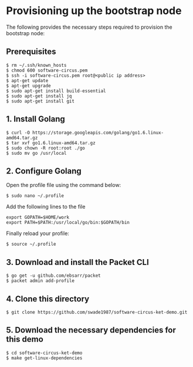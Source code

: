 # Provisioning up the bootstrap node

The following provides the necessary steps required to provision the bootstrap node:

## Prerequisites

```
$ rm ~/.ssh/known_hosts
$ chmod 600 software-circus.pem
$ ssh -i software-circus.pem root@<public ip address>
$ apt-get update
$ apt-get upgrade
$ sudo apt-get install build-essential
$ sudo apt-get install jq
$ sudo apt-get install git
```

## 1. Install Golang

```
$ curl -O https://storage.googleapis.com/golang/go1.6.linux-amd64.tar.gz
$ tar xvf go1.6.linux-amd64.tar.gz
$ sudo chown -R root:root ./go
$ sudo mv go /usr/local
```

## 2. Configure Golang

Open the profile file using the command below:

```
$ sudo nano ~/.profile
```

Add the following lines to the file

```
export GOPATH=$HOME/work
export PATH=$PATH:/usr/local/go/bin:$GOPATH/bin
```

Finally reload your profile:

```
$ source ~/.profile
```

## 3. Download and install the Packet CLI

```
$ go get -u github.com/ebsarr/packet
$ packet admin add-profile
```

## 4. Clone this directory

```
$ git clone https://github.com/swade1987/software-circus-ket-demo.git
```

## 5. Download the necessary dependencies for this demo

```
$ cd software-circus-ket-demo
$ make get-linux-dependencies
```